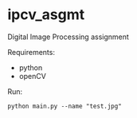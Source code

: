 # ipcv_asgmt
Digital Image Processing assignment

Requirements:
- python
- openCV

Run:
```
python main.py --name "test.jpg"
```
